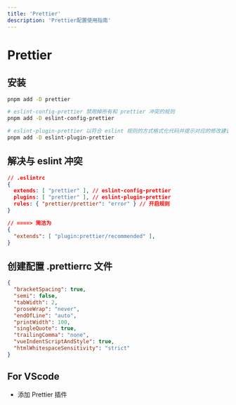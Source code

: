 ```yaml
---
title: 'Prettier'
description: 'Prettier配置使用指南'
---
```


# Prettier

## 安装

```bash
pnpm add -D prettier

# eslint-config-prettier 禁用掉所有和 prettier 冲突的规则
pnpm add -D eslint-config-prettier

# eslint-plugin-prettier 以符合 eslint 规则的方式格式化代码并提示对应的修改建议
pnpm add -D eslint-plugin-prettier
```

## 解决与 eslint 冲突

```json
// .eslintrc
{
  extends: [ "prettier" ], // eslint-config-prettier
  plugins: [ "prettier" ], // eslint-plugin-prettier
  rules: { "prettier/prettier": "error" } // 开启规则
}

// ====> 简洁为
{
  "extends": [ "plugin:prettier/recommended" ],
}
```

## 创建配置 .prettierrc 文件

```json
{
  "bracketSpacing": true,
  "semi": false,
  "tabWidth": 2,
  "proseWrap": "never",
  "endOfLine": "auto",
  "printWidth": 100,
  "singleQuote": true,
  "trailingComma": "none",
  "vueIndentScriptAndStyle": true,
  "htmlWhitespaceSensitivity": "strict"
}
```

## For VScode

- 添加 Prettier 插件
